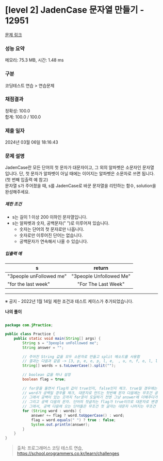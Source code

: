 # [level 2] JadenCase 문자열 만들기 - 12951 

[문제 링크](https://school.programmers.co.kr/learn/courses/30/lessons/12951) 

### 성능 요약

메모리: 75.3 MB, 시간: 1.48 ms

### 구분

코딩테스트 연습 > 연습문제

### 채점결과

정확성: 100.0<br/>합계: 100.0 / 100.0

### 제출 일자

2024년 03월 06일 18:16:43

### 문제 설명

<p>JadenCase란 모든 단어의 첫 문자가 대문자이고, 그 외의 알파벳은 소문자인 문자열입니다. 단, 첫 문자가 알파벳이 아닐 때에는 이어지는 알파벳은 소문자로 쓰면 됩니다. (첫 번째 입출력 예 참고)<br>
문자열 s가 주어졌을 때, s를 JadenCase로 바꾼 문자열을 리턴하는 함수, solution을 완성해주세요.</p>

<h5>제한 조건</h5>

<ul>
<li>s는 길이 1 이상 200 이하인 문자열입니다.</li>
<li>s는 알파벳과 숫자, 공백문자(" ")로 이루어져 있습니다.

<ul>
<li>숫자는 단어의 첫 문자로만 나옵니다.</li>
<li>숫자로만 이루어진 단어는 없습니다.</li>
<li>공백문자가 연속해서 나올 수 있습니다.</li>
</ul></li>
</ul>

<h5>입출력 예</h5>
<table class="table">
        <thead><tr>
<th>s</th>
<th style="text-align: center">return</th>
</tr>
</thead>
        <tbody><tr>
<td>"3people unFollowed me"</td>
<td style="text-align: center">"3people Unfollowed Me"</td>
</tr>
<tr>
<td>"for the last week"</td>
<td style="text-align: center">"For The Last Week"</td>
</tr>
</tbody>
      </table>
<hr>

<p>※ 공지 - 2022년 1월 14일 제한 조건과 테스트 케이스가 추가되었습니다.</p>

**나의 풀이**

```java

package com.jPractice;

public class Practice {
	public static void main(String[] args) {
		String s = "3people unFollowed me";
		String answer = "";
		
		// 주어진 String 값을 모두 소문자로 만들고 split 메소드를 사용함
		// 결과는 다음과 같음 -> [3, p, e, o, p, l, e,  , u, n, f, o, l, l, o, w, e, d,  , m, e]
		String[] words = s.toLowerCase().split("");
		
		// boolean 값을 하나 설정
		boolean flag = true;
		
		// for문을 돌면서 flag의 값이 true인지, false인지 체크. true일 경우에는 word를 대문자로 만든 후에 answer에 더하고, 아닐 경우는 그냥 더해주면 됨
		// word가 공백일 경우를 체크, 대문자로 만드는 첫번째 문자 다음에는 무조건 공백이 오지 않으므로 flag는 false값이 됨
		// 그래서 공백이 있는 곳까지 for문이 도달하기 전엔 그냥 answer에 더해주다가, 공백을 만나면, flag는 true가 됨.
		// 그리고 공백 다음의 문자. 단어의 첫글자는 flag가 true이므로 대문자로 변경.
		// 그래서, 공백 다음에 오는 단어들은 무조건 첫 글자는 대문자 나머지는 무조건 소문자로 설정이 됨.
		for (String word : words) {
			answer += flag ? word.toUpperCase() : word;
			flag = word.equals(" ") ? true : false;
			System.out.println(answer);
		}
	}
}

```


> 출처: 프로그래머스 코딩 테스트 연습, https://school.programmers.co.kr/learn/challenges

